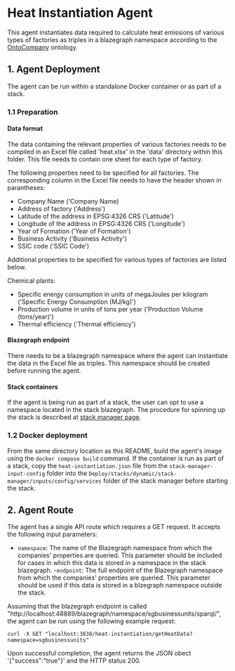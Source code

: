 # Heat Instantiation Agent
This agent instantiates data required to calculate heat emissions of various types of factories as triples in a blazegraph namespace according to the [OntoCompany](https://github.com/cambridge-cares/TheWorldAvatar/tree/main/JPS_Ontology/ontology/ontocompany) ontology. 



## 1. Agent Deployment

The agent can be run within a standalone Docker container or as part of a stack. 

### 1.1 Preparation

#### Data format

The data containing the relevant properties of various factories needs to be compiled in an Excel file called 'heat.xlsx' in the 'data' directory within this folder. This file needs to contain one sheet for each type of factory. 

The following properties need to be specified for all factories. The corresponding column in the Excel file needs to have the header shown in parantheses:

- Company Name ('Company Name)
- Address of factory ('Address')
- Latitude of the address in EPSG:4326 CRS ('Latitude')
- Longitude of the address in EPSG:4326 CRS ('Longitude')
- Year of Formation ('Year of Formation')
- Business Activity ('Business Activity')
- SSIC code ('SSIC Code')

Additional properties to be specified for various types of factories are listed below.

Chemical plants:

- Specific energy consumption in units of megaJoules per kilogram ('Specific Energy Consumption (MJ/kg)')
- Production volume in units of tons per year ('Production Volume (tons/year)')
- Thermal efficiency ('Thermal efficiency') 

#### Blazegraph endpoint

There needs to be a blazegraph namespace where the agent can instantiate the data in the Excel file as triples. This namespace should be created before running the agent.

#### Stack containers

If the agent is being run as part of a stack, the user can opt to use a namespace located in the stack blazegraph. The procedure for spinning up the stack is described at [stack manager page](https://github.com/cambridge-cares/TheWorldAvatar/tree/main/Deploy/stacks/dynamic/stack-manager).


### 1.2 Docker deployment

From the same directory location as this README, build the agent's image using the `docker compose build` command. If the container is run as part of a stack, copy the `heat-instantiation.json` file from the `stack-manager-input-config` folder into the `Deploy/stacks/dynamic/stack-manager/inputs/config/services` folder of the stack manager before starting the stack.


## 2. Agent Route

The agent has a single API route which requires a GET request. It accepts the following input parameters:

- ```namespace```: The name of the Blazegraph namespace from which the companies' properties are queried. This parameter should be included for cases in which this data is stored in a namespace in the stack blazegraph.
-```endpoint```: The full endpoint of the Blazegraph namespace from which the companies' properties are queried. This parameter should be used if this data is stored in a blzegraph namespace outside the stack.

Assuming that the blazegraph endpoint is called "http://localhost:48889/blazegraph/namespace/sgbusinessunits/sparql/", the agent can be run using the following example request:

```
curl -X GET "localhost:3838/heat-instantiation/getHeatData?namespace=sgbusinessunits"
```
Upon successful completion, the agent returns the JSON obect '{"success":"true"}' and the HTTP status 200.



